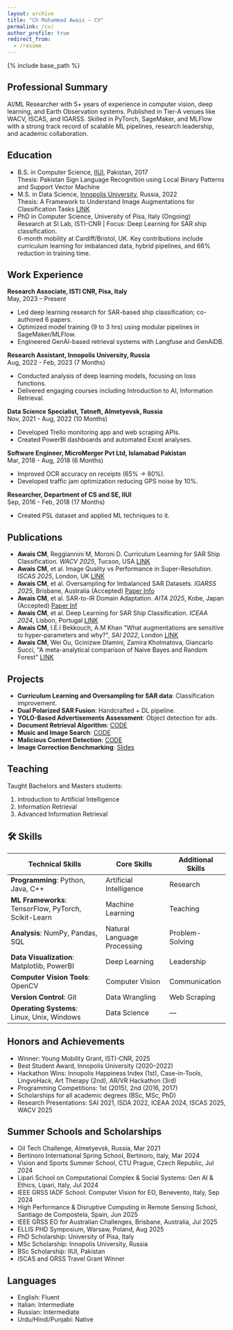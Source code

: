```yaml
---
layout: archive
title: "Ch Muhammad Awais – CV"
permalink: /cv/
author_profile: true
redirect_from:
  - /resume
---
```


 {% include base_path %}

## Professional Summary
AI/ML Researcher with 5+ years of experience in computer vision, deep learning, and Earth Observation systems. Published in Tier-A venues like WACV, ISCAS, and IGARSS. Skilled in PyTorch, SageMaker, and MLFlow with a strong track record of scalable ML pipelines, research leadership, and academic collaboration.

## Education
* B.S. in Computer Science, [IIUI](https://www.iiu.edu.pk/?page_id=1897), Pakistan, 2017  
  Thesis: Pakistan Sign Language Recognition using Local Binary Patterns and Support Vector Machine
* M.S. in Data Science, [Innopolis University](https://apply.innopolis.university/en/master/datascience/), Russia, 2022  
  Thesis: A Framework to Understand Image Augmentations for Classification Tasks [LINK](https://reader.lanbook.com/vkr/72695)
* PhD in Computer Science, University of Pisa, Italy (Ongoing)  
  Research at SI Lab, ISTI-CNR | Focus: Deep Learning for SAR ship classification.  
  6-month mobility at Cardiff/Bristol, UK. Key contributions include curriculum learning for imbalanced data, hybrid pipelines, and 66% reduction in training time.

## Work Experience
**Research Associate, ISTI CNR, Pisa, Italy**  
May, 2023 – Present
- Led deep learning research for SAR-based ship classification; co-authored 6 papers.
- Optimized model training (9 to 3 hrs) using modular pipelines in SageMaker/MLFlow.
- Engineered GenAI-based retrieval systems with Langfuse and GenAiDB.

**Research Assistant, Innopolis University, Russia**  
Aug, 2022 - Feb, 2023 (7 Months)
- Conducted analysis of deep learning models, focusing on loss functions.
- Delivered engaging courses including Introduction to AI, Information Retrieval.

**Data Science Specialist, Tatneft, Almetyevsk, Russia**  
Nov, 2021 - Aug, 2022 (10 Months)
- Developed Trello monitoring app and web scraping APIs.
- Created PowerBI dashboards and automated Excel analyses.

**Software Engineer, MicroMerger Pvt Ltd, Islamabad Pakistan**  
Mar, 2018 - Aug, 2018 (6 Months)
- Improved OCR accuracy on receipts (65% → 80%).
- Developed traffic jam optimization reducing GPS noise by 10%.

**Researcher, Department of CS and SE, IIUI**  
Sep, 2016 - Feb, 2018 (17 Months)
- Created PSL dataset and applied ML techniques to it.

## Publications
- **Awais CM**, Reggiannini M, Moroni D. Curriculum Learning for SAR Ship Classification. *WACV 2025*, Tucson, USA [LINK](https://openaccess.thecvf.com/content/WACV2025W/MaCVi/html/Awais_A_Framework_for_Imbalanced_SAR_Ship_Classification_Curriculum_Learning_Weighted_WACVW_2025_paper.html)
- **Awais CM**, et al. Image Quality vs Performance in Super-Resolution. *ISCAS 2025*, London, UK [LINK](https://ieeexplore.ieee.org/abstract/document/11043629)
- **Awais CM**, et al. Oversampling for Imbalanced SAR Datasets. *IGARSS 2025*, Brisbane, Australia (Accepted) [Paper Info](https://www.2025.ieeeigarss.org/)
- **Awais CM**, et al. SAR-to-IR Domain Adaptation. *AITA 2025*, Kobe, Japan (Accepted) [Paper Inf](https://english.jsndi.jp/aita2025/index.html)
- **Awais CM**, et al. Deep Learning for SAR Ship Classification. *ICEAA 2024*, Lisbon, Portugal [LINK](https://ieeexplore.ieee.org/abstract/document/10701968)
- **Awais CM**, I.E.I Bekkouch, A.M Khan "What augmentations are sensitive to hyper-parameters and why?", *SAI 2022*, London [LINK](https://link.springer.com/chapter/10.1007/978-3-031-10461-9_31)
- **Awais CM**, Wei Gu, Gcinizwe Dlamini, Zamira Kholmatova, Giancarlo Succi, "A meta-analytical comparison of Naive Bayes and Random Forest" [LINK](https://link.springer.com/chapter/10.1007/978-3-031-35501-1_14)

## Projects
- **Curriculum Learning and Oversampling for SAR data**: Classification improvement.
- **Dual Polarized SAR Fusion**: Handcrafted + DL pipeline.
- **YOLO-Based Advertisements Assessment**: Object detection for ads.
- **Document Retrieval Algorithm**: [CODE](https://github.com/cm-awais/Search-Engine-based-document-processing-pipeline)
- **Music and Image Search**: [CODE](https://github.com/cm-awais/Music-Shazam-and-Images-retrieval-SIFT/blob/main/Music(Shazam)%20and%20Images%20retrieval(SIFT).ipynb)
- **Malicious Content Detection**: [CODE](https://github.com/cm-awais/sber_zvuk_hackathon)
- **Image Correction Benchmarking**: [Slides](https://docs.google.com/presentation/d/1Se1o_hMCWlAHoOfg0WZPiOq0BHkbMQqtqk8hPIKTFJM/edit?usp=sharing)

## Teaching
Taught Bachelors and Masters students:
1. Introduction to Artificial Intelligence
2. Information Retrieval
3. Advanced Information Retrieval

## 🛠️ Skills

| Technical Skills                            | Core Skills            | Additional Skills    |
|---------------------------------------------|------------------------|----------------------|
| **Programming**: Python, Java, C++           | Artificial Intelligence| Research             |
| **ML Frameworks**: TensorFlow, PyTorch, Scikit-Learn | Machine Learning       | Teaching             |
| **Analysis**: NumPy, Pandas, SQL             | Natural Language Processing | Problem-Solving |
| **Data Visualization**: Matplotlib, PowerBI  | Deep Learning          | Leadership           |
| **Computer Vision Tools**: OpenCV            | Computer Vision        | Communication        |
| **Version Control**: Git                     | Data Wrangling         | Web Scraping         |
| **Operating Systems**: Linux, Unix, Windows  | Data Science           | —                    |


## Honors and Achievements
- Winner: Young Mobility Grant, ISTI-CNR, 2025
- Best Student Award, Innopolis University (2020–2022)
- Hackathon Wins: Innopolis Happiness Index (1st), Case-in-Tools, LingvoHack, Art Therapy (2nd), AR/VR Hackathon (3rd)
- Programming Competitions: 1st (2015), 2nd (2016, 2017)
- Scholarships for all academic degrees (BSc, MSc, PhD)
- Research Presentations: SAI 2021, ISDA 2022, ICEAA 2024, ISCAS 2025, WACV 2025

## Summer Schools and Scholarships
- Oil Tech Challenge, Almetyevsk, Russia, Mar 2021
- Bertinoro International Spring School, Bertinoro, Italy, Mar 2024
- Vision and Sports Summer School, CTU Prague, Czech Republic, Jul 2024
- Lipari School on Computational Complex & Social Systems: Gen AI & Ethics, Lipari, Italy, Jul 2024
- IEEE GRSS IADF School: Computer Vision for EO, Benevento, Italy, Sep 2024
- High Performance & Disruptive Computing in Remote Sensing School, Santiago de Compostela, Spain, Jun 2025
- IEEE GRSS EO for Australian Challenges, Brisbane, Australia, Jul 2025
- ELLIS PHD Symposium, Warsaw, Poland, Aug 2025
- PhD Scholarship: University of Pisa, Italy
- MSc Scholarship: Innopolis University, Russia
- BSc Scholarship: IIUI, Pakistan
- ISCAS and GRSS Travel Grant Winner

## Languages
- English: Fluent
- Italian: Intermediate
- Russian: Intermediate
- Urdu/Hindi/Punjabi: Native


<!-- Work experience
======
**Research Assistant, Innopolis University, Russia**\
Aug, 2022 - Feb, 2023 (7 Months)
- Conducted in-depth analysis of deep learning models, exploring the intricacies of loss functions and proposing innovative alternatives.
- Delivered engaging courses, including Introduction to AI, Information retrieval, and advanced information retrieval.

**Data Science Specialist, Tatneft, Almetyevsk, Russia**\
Nov, 2021 - Aug, 2022 (10 Months)
Tech Stack: Numpy, Pandas, SQL, Matplotlib, PyQT, BeautifulSoup, Selenium, PowerBI, Python.
- Designed and implemented a robust Trello Tasks desktop monitoring application by leveraging Trello API and advanced web scraping techniques.
- Engineered a seamless API for efficient task transfer across websites through web scraping.
- Developed visually appealing and interactive dashboards using PowerBI to present and analyze sales data.
- Automated the analysis of complex Excel sheets by creating a powerful API.

**Software Engineer, MicroMerger Pvt Ltd, Islamabad Pakistan**\
Mar, 2018 - Aug, 2018 (6 Months)
Tech Stack: OpenCV, Scikit-Learn, Torch, Python, Java
- Optimized image enhancement techniques to significantly enhance OCR accuracy on bank receipts, resulting in an impressive improvement from 65% to 80%.
- Implemented intelligent traffic jam optimization strategies, successfully reducing GPS points for trucks by 10%.

**Researcher, Department of CS and SE, IIUI**\
Sep, 2016 - Feb, 2018 (17 Months)
Tech Stack: OpenCV, Scikit-Learn, Numpy, PyQT, Python
- Spearheaded the collection and compilation of data for the creation of the Pakistan Sign Language (PSL) dataset, a valuable resource for ongoing research.
- Applied cutting-edge machine learning techniques, including implementation, training, analysis, and results reporting, to conduct groundbreaking experiments on the PSL dataset.

Publications
======

- **(Published) Ch M Awais**, I.E.I Bekkouch, A.M Khan "What augmentations are sensitive to hyper-parameters and why?", SAI 2022: Intelligent Computing pp 449–468 \[[LINK](https://link.springer.com/chapter/10.1007/978-3-031-10461-9_31)\]

- **(Published) Ch M Awais**, Wei Gu, Gcinizwe Dlamini, Zamira Kholmatova, and Giancarlo Succi, "A meta-analytical comparison of Naive Bayes and Random Forest for software defect prediction" \[[LINK](https://link.springer.com/chapter/10.1007/978-3-031-35501-1_14)\]
  
Projects
======

- **Music and Image Search (Course Project)** [CODE](https://github.com/cm-awais/Music-Shazam-and-Images-retrieval-SIFT/blob/main/Music(Shazam)%20and%20Images%20retrieval(SIFT).ipynb)

- **Document Retrieval Algorithm (Course Project)** [CODE](https://github.com/cm-awais/Search-Engine-based-document-processing-pipeline)

- **Malicious Content Detection (Hackathon Project)** [CODE](https://github.com/cm-awais/sber_zvuk_hackathon)

- **Advertisements Assessment (Hackathon Project)** [CODE](https://github.com/cm-awais/Yolo-based-Advertistment-Analysis)

- **Image Correction Algorithms Benchmarking (Hackathon Project)** [Presentation LINK](https://docs.google.com/presentation/d/1Se1o_hMCWlAHoOfg0WZPiOq0BHkbMQqtqk8hPIKTFJM/edit?usp=sharing)
  
Teaching
======
I have taught the following three courses to Bachelors and Masters students.
1. **Introduction to Artificial Intelligence**
2. **Information Retrieval**
3. **Advanced Information Retrieval**

Skills
======

| Technical Skills | Core Skills | Additional Skills |
|---|---|---|
| **Programming**: Python, Java, C++ | Artificial Intelligence | Research |
| **ML Frameworks**: TensorFlow, Keras, PyTorch, Scikit-Learn | Machine Learning | Teaching|
| **Analysis**: Numpy, Pandas, SQL | Natural Language Processing| Problem-Solving |
| **Data Visualization**: Matplotlib, PowerBI | Deep Learning| Leadership|
| **Computer Vision**: OpenCV | Computer Vision | Communication|
| **Version Control**: Git | Data Wrangling | Web Scrapping |
| **OS**: Linux/Unix/Windows | Data Science | |

Honors and Achievements
======
- **Gratitude Letter for Significant Contributions:** Recognized with a gratitude letter for making substantial contributions to the growth of extracurricular activities at Innopolis University. (2022)
- **Best Student of the Year:** Awarded the prestigious title of Best Student of the Year at Innopolis University for three consecutive years, demonstrating consistent academic excellence and leadership. (2022, 2021, 2021, Russia)
- **First Position, Innopolis Happiness Index Hackathon:** Achieved the first position in the Innopolis Happiness Index Hackathon by developing innovative solutions to measure and enhance happiness within the community. (2021, Russia)
- **Second Positions, LingvoHack and Case in Tools International Hackathon:** Secured second positions in the highly competitive LingvoHack (2022) and Case in Tools International Hackathon (2021) by applying problem-solving skills and collaboration to deliver outstanding results. (Russia)
- **Third Position, AR/VR Hackathon:** Attained the third position in the AR/VR Hackathon, showcasing expertise in creating immersive experiences and pushing the boundaries of augmented and virtual reality technologies. (2020, Russia)
- **Second Position, Programming Competitions:** Demonstrated exceptional programming skills and problem-solving abilities by securing second positions in prestigious programming competitions. (2016, 2017, Pakistan)
- **First Position, Programming Competition:** Earned the first position in a highly competitive programming competition, highlighting proficiency in algorithmic thinking and programming prowess. (2015, Pakistan)
- **Merit-Based University Scholarship:** Awarded a merit-based scholarship for outstanding academic performance throughout the Bachelor's and Master's degree programs, recognizing exceptional dedication and achievements.
- **Paper Presentations at SAI Computing Conference and ISDA:** Delivered impactful presentations of research papers at the SAI Computing Conference (2021) and ISDA (International Conference on Intelligent Systems Design and Applications) (2022), contributing to the advancement of knowledge in the field of computer science. -->

